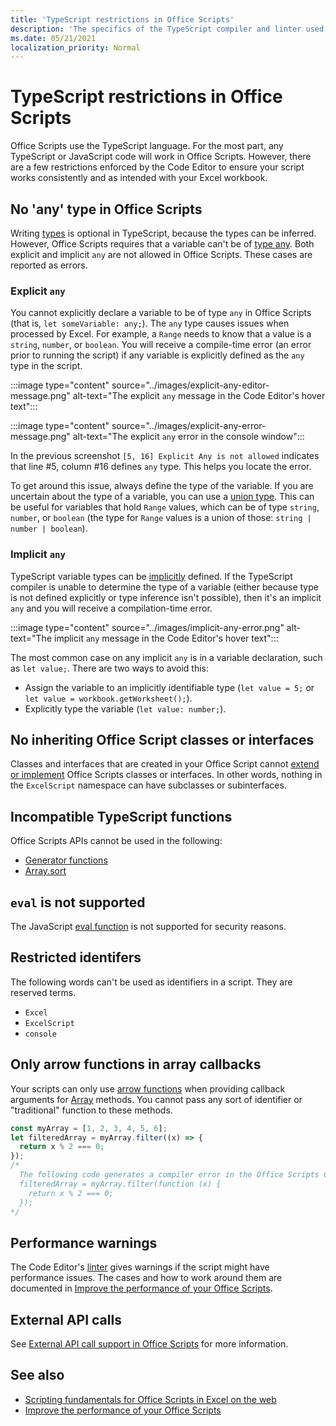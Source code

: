 ```yaml
---
title: 'TypeScript restrictions in Office Scripts'
description: 'The specifics of the TypeScript compiler and linter used by the Office Scripts Code Editor.'
ms.date: 05/21/2021
localization_priority: Normal
---
```


# TypeScript restrictions in Office Scripts

Office Scripts use the TypeScript language. For the most part, any TypeScript or JavaScript code will work in Office Scripts. However, there are a few restrictions enforced by the Code Editor to ensure your script works consistently and as intended with your Excel workbook.

## No 'any' type in Office Scripts

Writing [types](https://www.typescriptlang.org/docs/handbook/typescript-in-5-minutes.html) is optional in TypeScript, because the types can be inferred. However, Office Scripts requires that a variable can't be of [type any](https://www.typescriptlang.org/docs/handbook/basic-types.html#any). Both explicit and implicit `any` are not allowed in Office Scripts. These cases are reported as errors.

### Explicit `any`

You cannot explicitly declare a variable to be of type `any` in Office Scripts (that is, `let someVariable: any;`). The `any` type causes issues when processed by Excel. For example, a `Range` needs to know that a value is a `string`, `number`, or `boolean`. You will receive a compile-time error (an error prior to running the script) if any variable is explicitly defined as the `any` type in the script.

:::image type="content" source="../images/explicit-any-editor-message.png" alt-text="The explicit `any` message in the Code Editor's hover text":::

:::image type="content" source="../images/explicit-any-error-message.png" alt-text="The explicit `any` error in the console window":::

In the previous screenshot `[5, 16] Explicit Any is not allowed` indicates that line #5, column #16 defines `any` type. This helps you locate the error.

To get around this issue, always define the type of the variable. If you are uncertain about the type of a variable, you can use a [union type](https://www.typescriptlang.org/docs/handbook/unions-and-intersections.html). This can be useful for variables that hold `Range` values, which can be of type `string`, `number`, or `boolean` (the type for `Range` values is a union of those: `string | number | boolean`).

### Implicit `any`

TypeScript variable types can be [implicitly](https://www.typescriptlang.org/docs/handbook/type-inference.html) defined. If the TypeScript compiler is unable to determine the type of a variable (either because type is not defined explicitly or type inference isn't possible), then it's an implicit `any` and you will receive a compilation-time error.

:::image type="content" source="../images/implicit-any-error.png" alt-text="The implicit `any` message in the Code Editor's hover text":::

The most common case on any implicit `any` is in a variable declaration, such as `let value;`. There are two ways to avoid this:

* Assign the variable to an implicitly identifiable type (`let value = 5;` or `let value = workbook.getWorksheet();`).
* Explicitly type the variable (`let value: number;`).

## No inheriting Office Script classes or interfaces

Classes and interfaces that are created in your Office Script cannot [extend or implement](https://www.typescriptlang.org/docs/handbook/classes.html#inheritance) Office Scripts classes or interfaces. In other words, nothing in the `ExcelScript` namespace can have subclasses or subinterfaces.

## Incompatible TypeScript functions

Office Scripts APIs cannot be used in the following:

* [Generator functions](https://developer.mozilla.org/docs/Web/JavaScript/Guide/Iterators_and_Generators#generator_functions)
* [Array.sort](https://developer.mozilla.org/docs/Web/JavaScript/Reference/Global_Objects/Array/sort)

## `eval` is not supported

The JavaScript [eval function](https://developer.mozilla.org/docs/Web/JavaScript/Reference/Global_Objects/eval) is not supported for security reasons.

## Restricted identifers

The following words can't be used as identifiers in a script. They are reserved terms.

* `Excel`
* `ExcelScript`
* `console`

## Only arrow functions in array callbacks

Your scripts can only use [arrow functions](https://developer.mozilla.org/docs/Web/JavaScript/Reference/Functions/Arrow_functions) when providing callback arguments for [Array](https://developer.mozilla.org/docs/Web/JavaScript/Reference/Global_Objects/Array) methods. You cannot pass any sort of identifier or "traditional" function to these methods.

```TypeScript
const myArray = [1, 2, 3, 4, 5, 6];
let filteredArray = myArray.filter((x) => {
  return x % 2 === 0;
});
/*
  The following code generates a compiler error in the Office Scripts Code Editor.
  filteredArray = myArray.filter(function (x) {
    return x % 2 === 0;
  });
*/
```

## Performance warnings

The Code Editor's [linter](https://wikipedia.org/wiki/Lint_(software)) gives warnings if the script might have performance issues. The cases and how to work around them are documented in [Improve the performance of your Office Scripts](web-client-performance.md).

## External API calls

See [External API call support in Office Scripts](external-calls.md) for more information.

## See also

* [Scripting fundamentals for Office Scripts in Excel on the web](scripting-fundamentals.md)
* [Improve the performance of your Office Scripts](web-client-performance.md)
